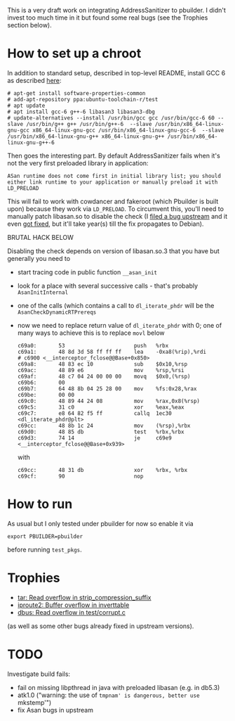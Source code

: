 This is a very draft work on integrating AddressSanitizer to pbuilder.
I didn't invest too much time in it but found some real bugs
(see the Trophies section below).

# How to set up a chroot

In addition to standard setup, described in top-level README,
install GCC 6 as described [here](http://askubuntu.com/questions/781972/how-can-i-update-gcc-5-3-to-6-1):

    # apt-get install software-properties-common
    # add-apt-repository ppa:ubuntu-toolchain-r/test
    # apt update
    # apt install gcc-6 g++-6 libasan3 libasan3-dbg
    # update-alternatives --install /usr/bin/gcc gcc /usr/bin/gcc-6 60 --slave /usr/bin/g++ g++ /usr/bin/g++-6  --slave /usr/bin/x86_64-linux-gnu-gcc x86_64-linux-gnu-gcc /usr/bin/x86_64-linux-gnu-gcc-6  --slave /usr/bin/x86_64-linux-gnu-g++ x86_64-linux-gnu-g++ /usr/bin/x86_64-linux-gnu-g++-6

Then goes the interesting part. By default AddressSanitizer fails when it's not the
very first preloaded library in application:

    ASan runtime does not come first in initial library list; you should either link runtime to your application or manually preload it with LD_PRELOAD

This will fail to work with cowdancer and fakeroot (which Pbuilder is built upon) because they work via `LD_PRELOAD`.
To circumvent this, you'll need to manually patch libasan.so to disable the check
(I [filed a bug upstream](https://github.com/google/sanitizers/issues/786) and
it even [got fixed](https://reviews.llvm.org/rL299188), but it'll take year(s) till the fix propagates to Debian).

BRUTAL HACK BELOW

Disabling the check depends on version of libasan.so.3 that you have but generally you need to
* start tracing code in public function `__asan_init`
* look for a place with several successive calls - that's probably `AsanInitInternal`
* one of the calls (which contains a call to `dl_iterate_phdr` will be the `AsanCheckDynamicRTPrereqs`
* now we need to replace return value of `dl_iterate_phdr` with 0; one of many ways to achieve this is
  to replace `movl` below

      c69a0:       53                      push   %rbx
      c69a1:       48 8d 3d 58 ff ff ff    lea    -0xa8(%rip),%rdi        # c6900 <__interceptor_fclose@@Base+0x850>
      c69a8:       48 83 ec 10             sub    $0x10,%rsp
      c69ac:       48 89 e6                mov    %rsp,%rsi
      c69af:       48 c7 04 24 00 00 00    movq   $0x0,(%rsp)
      c69b6:       00
      c69b7:       64 48 8b 04 25 28 00    mov    %fs:0x28,%rax
      c69be:       00 00
      c69c0:       48 89 44 24 08          mov    %rax,0x8(%rsp)
      c69c5:       31 c0                   xor    %eax,%eax
      c69c7:       e8 64 82 f5 ff          callq  1ec30 <dl_iterate_phdr@plt>
      c69cc:       48 8b 1c 24             mov    (%rsp),%rbx
      c69d0:       48 85 db                test   %rbx,%rbx
      c69d3:       74 14                   je     c69e9 <__interceptor_fclose@@Base+0x939>

  with

      c69cc:       48 31 db                xor    %rbx, %rbx
      c69cf:       90                      nop

# How to run

As usual but I only tested under pbuilder for now so enable it via

    export PBUILDER=pbuilder

before running `test_pkgs`.

# Trophies

* [tar: Read overflow in strip_compression_suffix](https://savannah.gnu.org/support/index.php?109281)
* [iproute2: Buffer overflow in inverttable](http://lists.openwall.net/netdev/2017/03/24/56)
* [dbus: Read overflow in test/corrupt.c](https://bugs.freedesktop.org/show_bug.cgi?id=100568)

(as well as some other bugs already fixed in upstream versions).

# TODO

Investigate build fails:
* fail on missing libpthread in java with preloaded libasan (e.g. in db5.3)
* atk1.0 ("warning: the use of `tmpnam' is dangerous, better use `mkstemp'")
* fix Asan bugs in upstream
